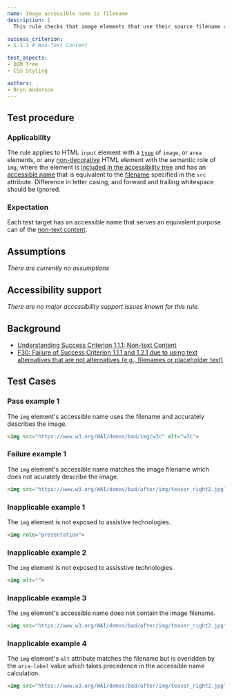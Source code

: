 ```yaml
---
name: Image accessible name is filename
description: |
  This rule checks that image elements that use their source filename as their accessible name do so without loss of infomation to the user.

success_criterion:
- 1.1.1 # Non-Text Content

test_aspects:
- DOM Tree
- CSS Styling

authors:
- Bryn Anderson
---
```


## Test procedure

### Applicability

The rule applies to HTML `input` element with a [`type`](https://www.w3.org/TR/html/sec-forms.html#dom-htmlinputelement-type) of `image`, or `area` elements, or any [non-decorative](#decorative) HTML element with the semantic role of `img`, where the element is [included in the accessibility tree](#included-in-the-accessibility-tree) and has an [accessible name](#accessible-name) that is equivalent to the [filename](#filename) specified in the `src` attribute. Difference in letter casing, and forward and trailing whitespace should be ignored. 

### Expectation

Each test target has an accessible name that serves an equivalent purpose can of the [non-text content](https://www.w3.org/TR/WCAG21/#dfn-non-text-content).

## Assumptions

*There are currently no assumptions*

## Accessibility support

 *There are no major accessibility support issues known for this rule.*

## Background

- [Understanding Success Criterion 1.1.1: Non-text Content](https://www.w3.org/WAI/WCAG21/Understanding/non-text-content.html)
- [F30: Failure of Success Criterion 1.1.1 and 1.2.1 due to using text alternatives that are not alternatives (e.g., filenames or placeholder text)](https://www.w3.org/WAI/WCAG21/Techniques/failures/F30)

## Test Cases

### Pass example 1

The `img` element's accessible name uses the filename and accurately describes the image.

```html
<img src="https://www.w3.org/WAI/demos/bad/img/w3c" alt="w3c">
```

### Failure example 1


The `img` element's accessible name matches the image filename which does not acurately describe the image.

```html
<img src="https://www.w3.org/WAI/demos/bad/after/img/teaser_right2.jpg" alt="teaser_right2.jpg">
```

### Inapplicable example 1

The `img` element is not exposed to assistive technologies.

```html
<img role="presentation">
```
### Inapplicable example 2

The `img` element is not exposed to assisstive technologies.

```html
<img alt="">
```

### Inapplicable example 3

The `img` element's accessible name does not contain the image filename.

```html
<img src="https://www.w3.org/WAI/demos/bad/after/img/teaser_right2.jpg" alt="modanna lily">
```

### Inapplicable example 4

The `img` element's `alt` attribute matches the filename but is overidden by the `aria-label` value which takes precedence in the accessible name calculation.

```html
<img src="https://www.w3.org/WAI/demos/bad/after/img/teaser_right2.jpg" alt="teaser_right2.jpg" aria-label="modanna lily">
```
